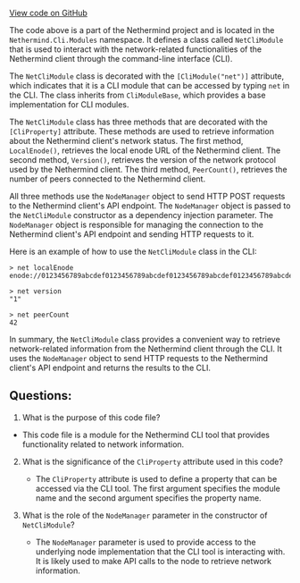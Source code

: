 [View code on GitHub](https://github.com/NethermindEth/nethermind/src/Nethermind/Nethermind.Cli/Modules/NetCliModule.cs)

The code above is a part of the Nethermind project and is located in the `Nethermind.Cli.Modules` namespace. It defines a class called `NetCliModule` that is used to interact with the network-related functionalities of the Nethermind client through the command-line interface (CLI).

The `NetCliModule` class is decorated with the `[CliModule("net")]` attribute, which indicates that it is a CLI module that can be accessed by typing `net` in the CLI. The class inherits from `CliModuleBase`, which provides a base implementation for CLI modules.

The `NetCliModule` class has three methods that are decorated with the `[CliProperty]` attribute. These methods are used to retrieve information about the Nethermind client's network status. The first method, `LocalEnode()`, retrieves the local enode URL of the Nethermind client. The second method, `Version()`, retrieves the version of the network protocol used by the Nethermind client. The third method, `PeerCount()`, retrieves the number of peers connected to the Nethermind client.

All three methods use the `NodeManager` object to send HTTP POST requests to the Nethermind client's API endpoint. The `NodeManager` object is passed to the `NetCliModule` constructor as a dependency injection parameter. The `NodeManager` object is responsible for managing the connection to the Nethermind client's API endpoint and sending HTTP requests to it.

Here is an example of how to use the `NetCliModule` class in the CLI:

```
> net localEnode
enode://0123456789abcdef0123456789abcdef0123456789abcdef0123456789abcdef0123456789abcdef0123456789abcdef0123456789abcdef0123456789abcdef0123456789abcdef0123456789abcdef0123456789abcdef0123456789abcdef@127.0.0.1:30303

> net version
"1"

> net peerCount
42
```

In summary, the `NetCliModule` class provides a convenient way to retrieve network-related information from the Nethermind client through the CLI. It uses the `NodeManager` object to send HTTP requests to the Nethermind client's API endpoint and returns the results to the CLI.
## Questions: 
 1. What is the purpose of this code file?
   - This code file is a module for the Nethermind CLI tool that provides functionality related to network information.

2. What is the significance of the `CliProperty` attribute used in this code?
   - The `CliProperty` attribute is used to define a property that can be accessed via the CLI tool. The first argument specifies the module name and the second argument specifies the property name.

3. What is the role of the `NodeManager` parameter in the constructor of `NetCliModule`?
   - The `NodeManager` parameter is used to provide access to the underlying node implementation that the CLI tool is interacting with. It is likely used to make API calls to the node to retrieve network information.